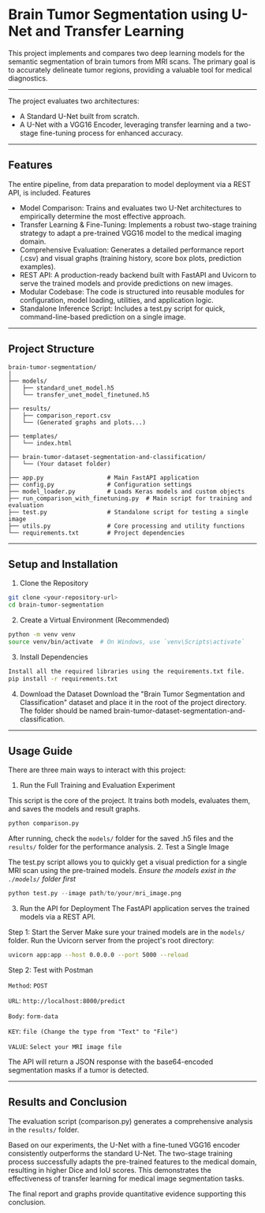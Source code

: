 # Brain Tumor Segmentation using U-Net and Transfer Learning

This project implements and compares two deep learning models for the semantic segmentation of brain tumors from MRI scans. The primary goal is to accurately delineate tumor regions, providing a valuable tool for medical diagnostics.

---

The project evaluates two architectures:
- A Standard U-Net built from scratch.
- A U-Net with a VGG16 Encoder, leveraging transfer learning and a two-stage fine-tuning process for enhanced accuracy.

---

## Features

The entire pipeline, from data preparation to model deployment via a REST API, is included.
Features
- Model Comparison: Trains and evaluates two U-Net architectures to empirically determine the most effective approach.
- Transfer Learning & Fine-Tuning: Implements a robust two-stage training strategy to adapt a pre-trained VGG16 model to the medical imaging domain.
- Comprehensive Evaluation: Generates a detailed performance report (.csv) and visual graphs (training history, score box plots, prediction examples).
- REST API: A production-ready backend built with FastAPI and Uvicorn to serve the trained models and provide predictions on new images.
- Modular Codebase: The code is structured into reusable modules for configuration, model loading, utilities, and application logic.
- Standalone Inference Script: Includes a test.py script for quick, command-line-based prediction on a single image.

---

## Project Structure

```
brain-tumor-segmentation/
│
├── models/
│   ├── standard_unet_model.h5
│   └── transfer_unet_model_finetuned.h5
│
├── results/
│   ├── comparison_report.csv
│   └── (Generated graphs and plots...)
│
├── templates/
│   └── index.html
│
├── brain-tumor-dataset-segmentation-and-classification/
│   └── (Your dataset folder)
│
├── app.py                  # Main FastAPI application
├── config.py               # Configuration settings
├── model_loader.py         # Loads Keras models and custom objects
├── run_comparison_with_finetuning.py  # Main script for training and evaluation
├── test.py                 # Standalone script for testing a single image
├── utils.py                # Core processing and utility functions
└── requirements.txt        # Project dependencies
```

---

## Setup and Installation

1. Clone the Repository
```bash
git clone <your-repository-url>
cd brain-tumor-segmentation
```

2. Create a Virtual Environment (Recommended)
```bash
python -m venv venv
source venv/bin/activate  # On Windows, use `venv\Scripts\activate`
```

3. Install Dependencies
```bash
Install all the required libraries using the requirements.txt file.
pip install -r requirements.txt
```

4. Download the Dataset
Download the "Brain Tumor Segmentation and Classification" dataset and place it in the root of the project directory. The folder should be named brain-tumor-dataset-segmentation-and-classification.
---

## Usage Guide

There are three main ways to interact with this project:

1. Run the Full Training and Evaluation Experiment

This script is the core of the project. It trains both models, evaluates them, and saves the models and result graphs.
```bash
python comparison.py
```

After running, check the `models/` folder for the saved .h5 files and the `results/` folder for the performance analysis.
2. Test a Single Image

The test.py script allows you to quickly get a visual prediction for a single MRI scan using the pre-trained models.
*Ensure the models exist in the `./models/` folder first*
```python
python test.py --image path/to/your/mri_image.png
```

3. Run the API for Deployment
The FastAPI application serves the trained models via a REST API.

Step 1: Start the Server
Make sure your trained models are in the `models/` folder. Run the Uvicorn server from the project's root directory:
```bash
uvicorn app:app --host 0.0.0.0 --port 5000 --reload
```

Step 2: Test with Postman

`Method`: `POST`  

`URL`: `http://localhost:8000/predict`

`Body`: `form-data`

`KEY`: `file (Change the type from "Text" to "File")`

`VALUE`: `Select your MRI image file`

The API will return a JSON response with the base64-encoded segmentation masks if a tumor is detected.

---

## Results and Conclusion

The evaluation script (comparison.py) generates a comprehensive analysis in the `results/` folder.

Based on our experiments, the U-Net with a fine-tuned VGG16 encoder consistently outperforms the standard U-Net. The two-stage training process successfully adapts the pre-trained features to the medical domain, resulting in higher Dice and IoU scores. This demonstrates the effectiveness of transfer learning for medical image segmentation tasks.

The final report and graphs provide quantitative evidence supporting this conclusion.
